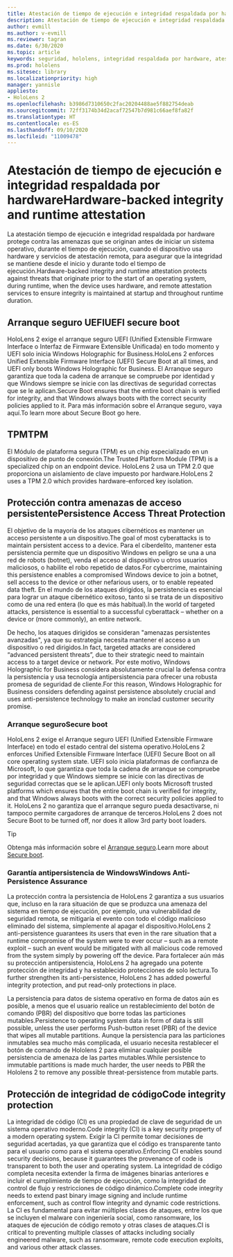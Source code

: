 ```yaml
---
title: Atestación de tiempo de ejecución e integridad respaldada por hardware
description: Atestación de tiempo de ejecución e integridad respaldada por hardware
author: evmill
ms.author: v-evmill
ms.reviewer: tagran
ms.date: 6/30/2020
ms.topic: article
keywords: seguridad, hololens, integridad respaldada por hardware, atestación de tiempo de ejecución, UEFI, arranque seguro UEFI, arranque seguro, TPM, protección contra amenazas, garantía antipersistencia de Windows, integridad de código, protección de código,
ms.prod: hololens
ms.sitesec: library
ms.localizationpriority: high
manager: yannisle
appliesto:
- HoloLens 2
ms.openlocfilehash: b3986d7310650c2fac20204488ae5f882754deab
ms.sourcegitcommit: 72ff3174b34d2acaf72547b7d981c66aef8fa82f
ms.translationtype: HT
ms.contentlocale: es-ES
ms.lasthandoff: 09/10/2020
ms.locfileid: "11009478"
---
```

# <span data-ttu-id="83f85-104">Atestación de tiempo de ejecución e integridad respaldada por hardware</span><span class="sxs-lookup"><span data-stu-id="83f85-104">Hardware-backed integrity and runtime attestation</span></span>

<span data-ttu-id="83f85-105">La atestación tiempo de ejecución e integridad respaldada por hardware protege contra las amenazas que se originan antes de iniciar un sistema operativo, durante el tiempo de ejecución, cuando el dispositivo usa hardware y servicios de atestación remota, para asegurar que la integridad se mantiene desde el inicio y durante todo el tiempo de ejecución.</span><span class="sxs-lookup"><span data-stu-id="83f85-105">Hardware-backed integrity and runtime attestation protects against threats that originate prior to the start of an operating system, during runtime, when the device uses hardware, and remote attestation services to ensure integrity is maintained at startup and throughout runtime duration.</span></span>

## <span data-ttu-id="83f85-106">Arranque seguro UEFI</span><span class="sxs-lookup"><span data-stu-id="83f85-106">UEFI secure boot</span></span>

<span data-ttu-id="83f85-107">HoloLens 2 exige el arranque seguro UEFI (Unified Extensible Firmware Interface o Interfaz de Firmware Extensible Unificada) en todo momento y UEFI solo inicia Windows Holographic for Business.</span><span class="sxs-lookup"><span data-stu-id="83f85-107">HoloLens 2 enforces Unified Extensible Firmware Interface (UEFI) Secure Boot at all times, and UEFI only boots Windows Holographic for Business.</span></span>
<span data-ttu-id="83f85-108">El Arranque seguro garantiza que toda la cadena de arranque se compruebe por identidad y que Windows siempre se inicie con las directivas de seguridad correctas que se le aplican.</span><span class="sxs-lookup"><span data-stu-id="83f85-108">Secure Boot ensures that the entire boot chain is verified for integrity, and that Windows always boots with the correct security policies applied to it.</span></span> <span data-ttu-id="83f85-109">Para más información sobre el Arranque seguro, vaya aquí.</span><span class="sxs-lookup"><span data-stu-id="83f85-109">To learn more about Secure Boot go here.</span></span>

## <span data-ttu-id="83f85-110">TPM</span><span class="sxs-lookup"><span data-stu-id="83f85-110">TPM</span></span>

<span data-ttu-id="83f85-111">El Módulo de plataforma segura (TPM) es un chip especializado en un dispositivo de punto de conexión.</span><span class="sxs-lookup"><span data-stu-id="83f85-111">The Trusted Platform Module (TPM) is a specialized chip on an endpoint device.</span></span> <span data-ttu-id="83f85-112">HoloLens 2 usa un TPM 2.0 que proporciona un aislamiento de clave impuesto por hardware.</span><span class="sxs-lookup"><span data-stu-id="83f85-112">HoloLens 2 uses a TPM 2.0 which provides hardware-enforced key isolation.</span></span>

## <span data-ttu-id="83f85-113">Protección contra amenazas de acceso persistente</span><span class="sxs-lookup"><span data-stu-id="83f85-113">Persistence Access Threat Protection</span></span>

<span data-ttu-id="83f85-114">El objetivo de la mayoría de los ataques cibernéticos es mantener un acceso persistente a un dispositivo.</span><span class="sxs-lookup"><span data-stu-id="83f85-114">The goal of most cyberattacks is to maintain persistent access to a device.</span></span> <span data-ttu-id="83f85-115">Para el ciberdelito, mantener esta persistencia permite que un dispositivo Windows en peligro se una a una red de robots (botnet), venda el acceso al dispositivo u otros usuarios maliciosos, o habilite el robo repetido de datos.</span><span class="sxs-lookup"><span data-stu-id="83f85-115">For cybercrime, maintaining this persistence enables a compromised Windows device to join a botnet, sell access to the device or other nefarious users, or to enable repeated data theft.</span></span> <span data-ttu-id="83f85-116">En el mundo de los ataques dirigidos, la persistencia es esencial para lograr un ataque cibernético exitoso, tanto si se trata de un dispositivo como de una red entera (lo que es más habitual).</span><span class="sxs-lookup"><span data-stu-id="83f85-116">In the world of targeted attacks, persistence is essential to a successful cyberattack – whether on a device or (more commonly), an entire network.</span></span>  

<span data-ttu-id="83f85-117">De hecho, los ataques dirigidos se consideran "amenazas persistentes avanzadas", ya que su estrategia necesita mantener el acceso a un dispositivo o red dirigidos.</span><span class="sxs-lookup"><span data-stu-id="83f85-117">In fact, targeted attacks are considered “advanced persistent threats”, due to their strategic need to maintain access to a target device or network.</span></span> <span data-ttu-id="83f85-118">Por este motivo, Windows Holographic for Business considera absolutamente crucial la defensa contra la persistencia y usa tecnología antipersistencia para ofrecer una robusta promesa de seguridad de cliente.</span><span class="sxs-lookup"><span data-stu-id="83f85-118">For this reason, Windows Holographic for Business considers defending against persistence absolutely crucial and uses anti-persistence technology to make an ironclad customer security promise.</span></span>

### <span data-ttu-id="83f85-119">Arranque seguro</span><span class="sxs-lookup"><span data-stu-id="83f85-119">Secure boot</span></span> 

<span data-ttu-id="83f85-120">HoloLens 2 exige el Arranque seguro UEFI (Unified Extensible Firmware Interface) en todo el estado central del sistema operativo.</span><span class="sxs-lookup"><span data-stu-id="83f85-120">HoloLens 2 enforces Unified Extensible Firmware Interface (UEFI) Secure Boot on all core operating system state.</span></span> <span data-ttu-id="83f85-121">UEFI solo inicia plataformas de confianza de Microsoft, lo que garantiza que toda la cadena de arranque se compruebe por integridad y que Windows siempre se inicie con las directivas de seguridad correctas que se le aplican.</span><span class="sxs-lookup"><span data-stu-id="83f85-121">UEFI only boots Microsoft trusted platforms which ensures that the entire boot chain is verified for integrity, and that Windows always boots with the correct security policies applied to it.</span></span> <span data-ttu-id="83f85-122">HoloLens 2 no garantiza que el arranque seguro pueda desactivarse, ni tampoco permite cargadores de arranque de terceros.</span><span class="sxs-lookup"><span data-stu-id="83f85-122">HoloLens 2 does not Secure Boot to be turned off, nor does it allow 3rd party boot loaders.</span></span>

> [!Tip]
> <span data-ttu-id="83f85-123">Obtenga más información sobre el [Arranque seguro](https://docs.microsoft.com/windows-hardware/design/device-experiences/oem-secure-boot).</span><span class="sxs-lookup"><span data-stu-id="83f85-123">Learn more about [Secure boot](https://docs.microsoft.com/windows-hardware/design/device-experiences/oem-secure-boot).</span></span>

### <span data-ttu-id="83f85-124">Garantía antipersistencia de Windows</span><span class="sxs-lookup"><span data-stu-id="83f85-124">Windows Anti-Persistence Assurance</span></span>

<span data-ttu-id="83f85-125">La protección contra la persistencia de HoloLens 2 garantiza a sus usuarios que, incluso en la rara situación de que se produzca una amenaza del sistema en tiempo de ejecución, por ejemplo, una vulnerabilidad de seguridad remota, se mitigaría el evento con todo el código malicioso eliminado del sistema, simplemente al apagar el dispositivo.</span><span class="sxs-lookup"><span data-stu-id="83f85-125">HoloLens 2 anti-persistence guarantees its users that even in the rare situation that a runtime compromise of the system were to ever occur – such as a remote exploit – such an event would be mitigated with all malicious code removed from the system simply by powering off the device.</span></span> <span data-ttu-id="83f85-126">Para fortalecer aún más su protección antipersistencia, HoloLens 2 ha agregado una potente protección de integridad y ha establecido protecciones de solo lectura.</span><span class="sxs-lookup"><span data-stu-id="83f85-126">To further strengthen its anti-persistence, HoloLens 2 has added powerful integrity protection, and put read-only protections in place.</span></span>

<span data-ttu-id="83f85-127">La persistencia para datos de sistema operativo en forma de datos aún es posible, a menos que el usuario realice un restablecimiento del botón de comando (PBR) del dispositivo que borre todas las particiones mutables.</span><span class="sxs-lookup"><span data-stu-id="83f85-127">Persistence to operating system data in form of data is still possible, unless the user performs Push-button reset (PBR) of the device that wipes all mutable partitions.</span></span> <span data-ttu-id="83f85-128">Aunque la persistencia para las particiones inmutables sea mucho más complicada, el usuario necesita restablecer el botón de comando de Hololens 2 para eliminar cualquier posible persistencia de amenaza de las partes mutables.</span><span class="sxs-lookup"><span data-stu-id="83f85-128">While persistence to immutable partitions is made much harder, the user needs to PBR the Hololens 2 to remove any possible threat-persistence from mutable parts.</span></span>

## <span data-ttu-id="83f85-129">Protección de integridad de código</span><span class="sxs-lookup"><span data-stu-id="83f85-129">Code integrity protection</span></span> 

<span data-ttu-id="83f85-130">La integridad de código (CI) es una propiedad de clave de seguridad de un sistema operativo moderno.</span><span class="sxs-lookup"><span data-stu-id="83f85-130">Code integrity (CI) is a key security property of a modern operating system.</span></span> <span data-ttu-id="83f85-131">Exigir la CI permite tomar decisiones de seguridad acertadas, ya que garantiza que el código es transparente tanto para el usuario como para el sistema operativo.</span><span class="sxs-lookup"><span data-stu-id="83f85-131">Enforcing CI enables sound security decisions, because it guarantees the provenance of code is transparent to both the user and operating system.</span></span> <span data-ttu-id="83f85-132">La integridad de código completa necesita extender la firma de imágenes binarias anteriores e incluir el cumplimiento de tiempo de ejecución, como la integridad de control de flujo y restricciones de código dinámico.</span><span class="sxs-lookup"><span data-stu-id="83f85-132">Complete code integrity needs to extend past binary image signing and include runtime enforcement, such as control flow integrity and dynamic code restrictions.</span></span> <span data-ttu-id="83f85-133">La CI es fundamental para evitar múltiples clases de ataques, entre los que se incluyen el malware con ingeniería social, como ransomware, los ataques de ejecución de código remoto y otras clases de ataques.</span><span class="sxs-lookup"><span data-stu-id="83f85-133">CI is critical to preventing multiple classes of attacks including socially engineered malware, such as ransomware, remote code execution exploits, and various other attack classes.</span></span>
